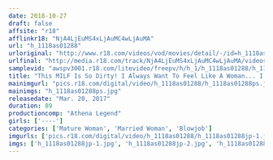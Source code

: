 ```yaml
---
date: 2018-10-27
draft: false
affsite: "r18"
afflinkr18: "NjA4LjEuMS4xLjAuMC4wLjAuMA"
url: "h_1118as01288"
urloriginal: "http://www.r18.com/videos/vod/movies/detail/-/id=h_1118as01288"
urlfinal: "http://media.r18.com/track/NjA4LjEuMS4xLjAuMC4wLjAuMA/videos/vod/movies/detail/-/id=h_1118as01288"
samplevid: "awspv3001.r18.com/litevideo/freepv/h/h_1/h_1118as01288/h_1118as01288_dmb_s.mp4"
title: "This MILF Is So Dirty! I Always Want To Feel Like A Woman... I Want You To Make My Body And Soul Burn With Passion!"
mainimgurl: "pics.r18.com/digital/video/h_1118as01288/h_1118as01288ps.jpg"
mainimgs: "h_1118as01288ps.jpg"
releasedate: "Mar. 20, 2017"
duration: 89
productioncomp: "Athena Legend"
girls: ['----']
categories: ['Mature Woman', 'Married Woman', 'Blowjob']
imgurls: ['pics.r18.com/digital/video/h_1118as01288/h_1118as01288jp-1.jpg', 'pics.r18.com/digital/video/h_1118as01288/h_1118as01288jp-2.jpg', 'pics.r18.com/digital/video/h_1118as01288/h_1118as01288jp-3.jpg', 'pics.r18.com/digital/video/h_1118as01288/h_1118as01288jp-4.jpg', 'pics.r18.com/digital/video/h_1118as01288/h_1118as01288jp-5.jpg', 'pics.r18.com/digital/video/h_1118as01288/h_1118as01288jp-6.jpg', 'pics.r18.com/digital/video/h_1118as01288/h_1118as01288jp-7.jpg', 'pics.r18.com/digital/video/h_1118as01288/h_1118as01288jp-8.jpg', 'pics.r18.com/digital/video/h_1118as01288/h_1118as01288jp-9.jpg', 'pics.r18.com/digital/video/h_1118as01288/h_1118as01288jp-10.jpg', 'pics.r18.com/digital/video/h_1118as01288/h_1118as01288jp-11.jpg', 'pics.r18.com/digital/video/h_1118as01288/h_1118as01288jp-12.jpg', 'pics.r18.com/digital/video/h_1118as01288/h_1118as01288jp-13.jpg', 'pics.r18.com/digital/video/h_1118as01288/h_1118as01288jp-14.jpg', 'pics.r18.com/digital/video/h_1118as01288/h_1118as01288jp-15.jpg', 'pics.r18.com/digital/video/h_1118as01288/h_1118as01288jp-16.jpg', 'pics.r18.com/digital/video/h_1118as01288/h_1118as01288jp-17.jpg', 'pics.r18.com/digital/video/h_1118as01288/h_1118as01288jp-18.jpg', 'pics.r18.com/digital/video/h_1118as01288/h_1118as01288jp-19.jpg', 'pics.r18.com/digital/video/h_1118as01288/h_1118as01288jp-20.jpg']
imgs: ['h_1118as01288jp-1.jpg', 'h_1118as01288jp-2.jpg', 'h_1118as01288jp-3.jpg', 'h_1118as01288jp-4.jpg', 'h_1118as01288jp-5.jpg', 'h_1118as01288jp-6.jpg', 'h_1118as01288jp-7.jpg', 'h_1118as01288jp-8.jpg', 'h_1118as01288jp-9.jpg', 'h_1118as01288jp-10.jpg', 'h_1118as01288jp-11.jpg', 'h_1118as01288jp-12.jpg', 'h_1118as01288jp-13.jpg', 'h_1118as01288jp-14.jpg', 'h_1118as01288jp-15.jpg', 'h_1118as01288jp-16.jpg', 'h_1118as01288jp-17.jpg', 'h_1118as01288jp-18.jpg', 'h_1118as01288jp-19.jpg', 'h_1118as01288jp-20.jpg']
---
```

